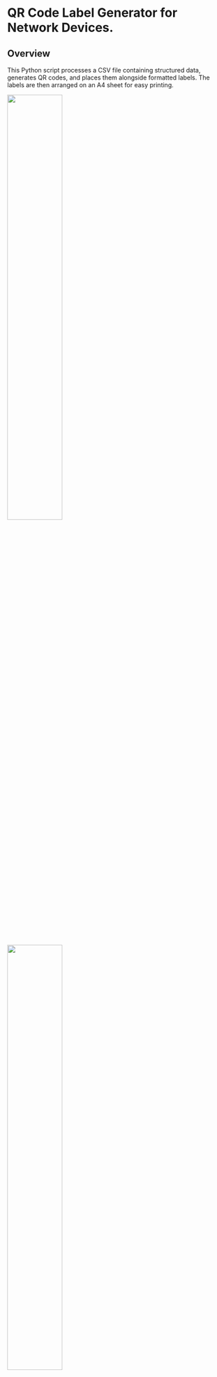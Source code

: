 # QR Code Label Generator for Network Devices.

## Overview
This Python script processes a CSV file containing structured data, generates QR codes, and places them alongside formatted labels. The labels are then arranged on an A4 sheet for easy printing.

<img src="https://github.com/user-attachments/assets/aad024bb-41fa-4da3-a222-f5de12a844d7" width=50% height=50%>
<img src="https://github.com/user-attachments/assets/1f019ac0-9c05-40ee-ac6d-edba2aa1905c" width=50% height=50%>


## Features
- Detects CSV file encoding dynamically using `chardet`.
- Generates QR codes with encoded information.
- Creates labels with formatted text.
- Places multiple labels onto A4-sized sheets.
- Supports automatic sorting by Division, City, and Name.
- Includes dotted lines for easy cutting of labels.

## Dependencies
Make sure you have the following Python libraries installed:

```bash
pip install chardet pyqrcode pypng pillow
```

## Usage
### 1. Prepare the CSV File
For labels_qr_gen.py the CSV file should contain the following columns:
- `ID`
- `Name`
- `IP`
- `Division` (Subdivision)
- `City`
  
For flag_label_qr_gen.py the CSV file should contain the following columns:
- `SrcName`
- `SrcIP`
- `SrcPort`
- `TrgIP`
- `TrgName`
- `TrgPort`

The file should use `;` as the delimiter and `|` as the quote character.

### 2. Run the Script
Modify the filename in the script and execute it:

```python
csv_filename = 'your_file.csv'
output_dir = 'labels'
process_csv_file(csv_filename, output_dir)
```

### 3. Output
- QR code labels will be arranged on A4 sheets.
- Output files will be saved in the specified directory.
- The generated images will have dotted lines for easy cutting.

## Example Output
The script will generate files like `labels_a4_sheet_1.png`, `labels_a4_sheet_2.png`, etc.

## License
This project is open-source and available under the MIT License.

